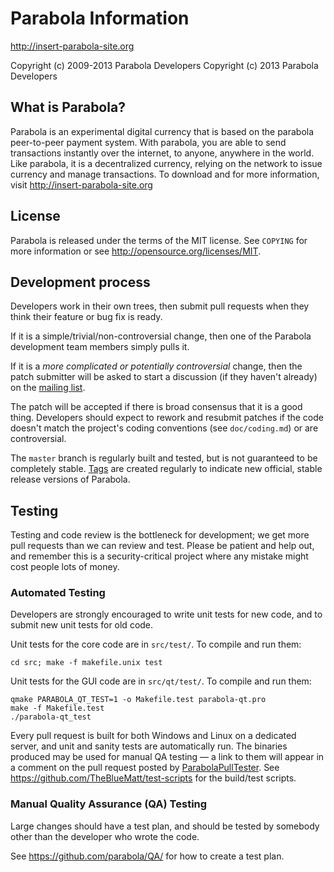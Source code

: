 Parabola Information
================================

http://insert-parabola-site.org

Copyright (c) 2009-2013 Parabola Developers
Copyright (c) 2013 Parabola Developers


What is Parabola?
----------------

Parabola is an experimental digital currency that is based on the parabola
peer-to-peer payment system.  With parabola, you are able to send transactions
instantly over the internet, to anyone, anywhere in the world.  Like parabola,
it is a decentralized currency, relying on the network to issue currency and
manage transactions.  To download and for more information, visit http://insert-parabola-site.org

License
-------

Parabola is released under the terms of the MIT license. See `COPYING` for more
information or see http://opensource.org/licenses/MIT.

Development process
-------------------

Developers work in their own trees, then submit pull requests when they think
their feature or bug fix is ready.

If it is a simple/trivial/non-controversial change, then one of the Parabola
development team members simply pulls it.

If it is a *more complicated or potentially controversial* change, then the patch
submitter will be asked to start a discussion (if they haven't already) on the
[mailing list](http://sourceforge.net/mailarchive/forum.php?forum_name=parabola-development).

The patch will be accepted if there is broad consensus that it is a good thing.
Developers should expect to rework and resubmit patches if the code doesn't
match the project's coding conventions (see `doc/coding.md`) or are
controversial.

The `master` branch is regularly built and tested, but is not guaranteed to be
completely stable. [Tags](https://github.com/parabola/parabola/tags) are created
regularly to indicate new official, stable release versions of Parabola.

Testing
-------

Testing and code review is the bottleneck for development; we get more pull
requests than we can review and test. Please be patient and help out, and
remember this is a security-critical project where any mistake might cost people
lots of money.

### Automated Testing

Developers are strongly encouraged to write unit tests for new code, and to
submit new unit tests for old code.

Unit tests for the core code are in `src/test/`. To compile and run them:

    cd src; make -f makefile.unix test

Unit tests for the GUI code are in `src/qt/test/`. To compile and run them:

    qmake PARABOLA_QT_TEST=1 -o Makefile.test parabola-qt.pro
    make -f Makefile.test
    ./parabola-qt_test

Every pull request is built for both Windows and Linux on a dedicated server,
and unit and sanity tests are automatically run. The binaries produced may be
used for manual QA testing — a link to them will appear in a comment on the
pull request posted by [ParabolaPullTester](https://github.com/ParabolaPullTester). See https://github.com/TheBlueMatt/test-scripts
for the build/test scripts.

### Manual Quality Assurance (QA) Testing

Large changes should have a test plan, and should be tested by somebody other
than the developer who wrote the code.

See https://github.com/parabola/QA/ for how to create a test plan.
